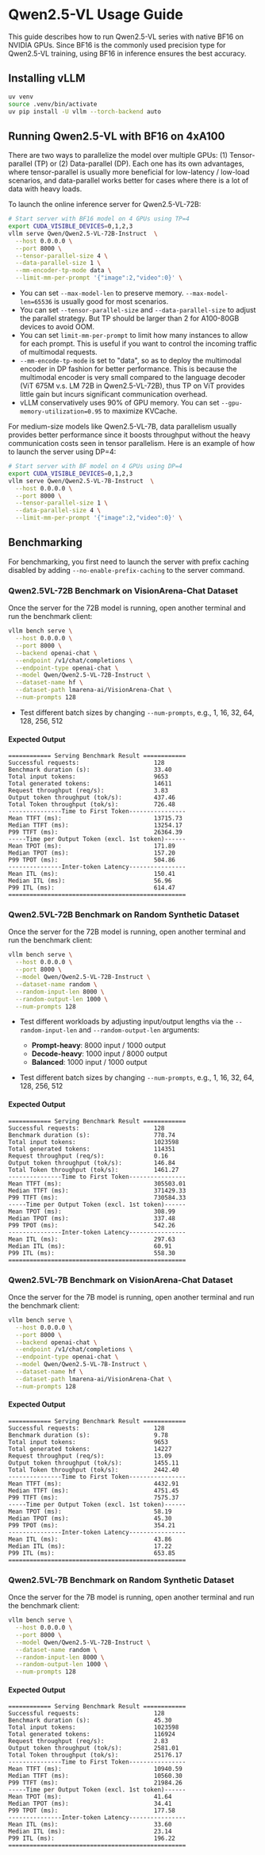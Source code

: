 # Qwen2.5-VL Usage Guide

This guide describes how to run Qwen2.5-VL series with native BF16 on NVIDIA GPUs. 
Since BF16 is the commonly used precision type for Qwen2.5-VL training, using BF16 in inference ensures the best accuracy.


## Installing vLLM

```bash
uv venv
source .venv/bin/activate
uv pip install -U vllm --torch-backend auto
```

## Running Qwen2.5-VL with BF16 on 4xA100

There are two ways to parallelize the model over multiple GPUs: (1) Tensor-parallel (TP) or (2) Data-parallel (DP). Each one has its own advantages, where tensor-parallel is usually more beneficial for low-latency / low-load scenarios, and data-parallel works better for cases where there is a lot of data with heavy loads.

To launch the online inference server for Qwen2.5-VL-72B:

```bash
# Start server with BF16 model on 4 GPUs using TP=4
export CUDA_VISIBLE_DEVICES=0,1,2,3
vllm serve Qwen/Qwen2.5-VL-72B-Instruct  \
  --host 0.0.0.0 \
  --port 8000 \
  --tensor-parallel-size 4 \
  --data-parallel-size 1 \
  --mm-encoder-tp-mode data \
  --limit-mm-per-prompt '{"image":2,"video":0}' \

```
* You can set `--max-model-len` to preserve memory. `--max-model-len=65536` is usually good for most scenarios.
* You can set `--tensor-parallel-size` and `--data-parallel-size` to adjust the parallel strategy. But TP should be larger than 2 for A100-80GB devices to avoid OOM.
* You can set `limit-mm-per-prompt` to limit how many instances to allow for each prompt. This is useful if you want to control the incoming traffic of multimodal requests.
* `--mm-encode-tp-mode` is set to "data", so as to deploy the multimodal encoder in DP fashion for better performance. This is because the multimodal encoder is very small compared to the language decoder (ViT 675M v.s. LM 72B in Qwen2.5-VL-72B), thus TP on ViT provides little gain but incurs significant communication overhead.  
* vLLM conservatively uses 90% of GPU memory. You can set `--gpu-memory-utilization=0.95` to maximize KVCache.


For medium-size models like Qwen2.5-VL-7B, data parallelism usually provides better performance since it boosts throughput without the heavy communication costs seen in tensor parallelism. Here is an example of how to launch the server using DP=4:

```bash
# Start server with BF model on 4 GPUs using DP=4
export CUDA_VISIBLE_DEVICES=0,1,2,3
vllm serve Qwen/Qwen2.5-VL-7B-Instruct  \
  --host 0.0.0.0 \
  --port 8000 \
  --tensor-parallel-size 1 \
  --data-parallel-size 4 \
  --limit-mm-per-prompt '{"image":2,"video":0}' \
```

## Benchmarking

For benchmarking, you first need to launch the server with prefix caching disabled by adding `--no-enable-prefix-caching` to the server command.

### Qwen2.5VL-72B Benchmark on VisionArena-Chat Dataset

Once the server for the 72B model is running, open another terminal and run the benchmark client:

```bash
vllm bench serve \
  --host 0.0.0.0 \
  --port 8000 \
  --backend openai-chat \
  --endpoint /v1/chat/completions \
  --endpoint-type openai-chat \
  --model Qwen/Qwen2.5-VL-72B-Instruct \
  --dataset-name hf \
  --dataset-path lmarena-ai/VisionArena-Chat \
  --num-prompts 128 
```
* Test different batch sizes by changing `--num-prompts`, e.g., 1, 16, 32, 64, 128, 256, 512

#### Expected Output


```shell
============ Serving Benchmark Result ============
Successful requests:                     128
Benchmark duration (s):                  33.40
Total input tokens:                      9653
Total generated tokens:                  14611
Request throughput (req/s):              3.83
Output token throughput (tok/s):         437.46
Total Token throughput (tok/s):          726.48
---------------Time to First Token----------------
Mean TTFT (ms):                          13715.73
Median TTFT (ms):                        13254.17
P99 TTFT (ms):                           26364.39
-----Time per Output Token (excl. 1st token)------
Mean TPOT (ms):                          171.89
Median TPOT (ms):                        157.20
P99 TPOT (ms):                           504.86
---------------Inter-token Latency----------------
Mean ITL (ms):                           150.41
Median ITL (ms):                         56.96
P99 ITL (ms):                            614.47
==================================================

```

### Qwen2.5VL-72B Benchmark on Random Synthetic Dataset

Once the server for the 72B model is running, open another terminal and run the benchmark client:

```bash
vllm bench serve \
  --host 0.0.0.0 \
  --port 8000 \
  --model Qwen/Qwen2.5-VL-72B-Instruct \
  --dataset-name random \
  --random-input-len 8000 \
  --random-output-len 1000 \
  --num-prompts 128 
```
* Test different workloads by adjusting input/output lengths via the `--random-input-len` and `--random-output-len` arguments:
    - **Prompt-heavy**: 8000 input / 1000 output
    - **Decode-heavy**: 1000 input / 8000 output  
    - **Balanced**: 1000 input / 1000 output

* Test different batch sizes by changing `--num-prompts`, e.g., 1, 16, 32, 64, 128, 256, 512


#### Expected Output

```shell
============ Serving Benchmark Result ============
Successful requests:                     128
Benchmark duration (s):                  778.74
Total input tokens:                      1023598
Total generated tokens:                  114351
Request throughput (req/s):              0.16
Output token throughput (tok/s):         146.84
Total Token throughput (tok/s):          1461.27
---------------Time to First Token----------------
Mean TTFT (ms):                          305503.01
Median TTFT (ms):                        371429.33
P99 TTFT (ms):                           730584.33
-----Time per Output Token (excl. 1st token)------
Mean TPOT (ms):                          308.99
Median TPOT (ms):                        337.48
P99 TPOT (ms):                           542.26
---------------Inter-token Latency----------------
Mean ITL (ms):                           297.63
Median ITL (ms):                         60.91
P99 ITL (ms):                            558.30
==================================================
```



### Qwen2.5VL-7B Benchmark on VisionArena-Chat Dataset

Once the server for the 7B model is running, open another terminal and run the benchmark client:

```bash
vllm bench serve \
  --host 0.0.0.0 \
  --port 8000 \
  --backend openai-chat \
  --endpoint /v1/chat/completions \
  --endpoint-type openai-chat \
  --model Qwen/Qwen2.5-VL-7B-Instruct \
  --dataset-name hf \
  --dataset-path lmarena-ai/VisionArena-Chat \
  --num-prompts 128 
```

#### Expected Output

```shell
============ Serving Benchmark Result ============
Successful requests:                     128
Benchmark duration (s):                  9.78
Total input tokens:                      9653
Total generated tokens:                  14227
Request throughput (req/s):              13.09
Output token throughput (tok/s):         1455.11
Total Token throughput (tok/s):          2442.40
---------------Time to First Token----------------
Mean TTFT (ms):                          4432.91
Median TTFT (ms):                        4751.45
P99 TTFT (ms):                           7575.37
-----Time per Output Token (excl. 1st token)------
Mean TPOT (ms):                          58.19
Median TPOT (ms):                        45.30
P99 TPOT (ms):                           354.21
---------------Inter-token Latency----------------
Mean ITL (ms):                           43.86
Median ITL (ms):                         17.22
P99 ITL (ms):                            653.85
==================================================
```

### Qwen2.5VL-7B Benchmark on Random Synthetic Dataset

Once the server for the 7B model is running, open another terminal and run the benchmark client:

```bash
vllm bench serve \
  --host 0.0.0.0 \
  --port 8000 \
  --model Qwen/Qwen2.5-VL-72B-Instruct \
  --dataset-name random \
  --random-input-len 8000 \
  --random-output-len 1000 \
  --num-prompts 128 
```

#### Expected Output

```shell
============ Serving Benchmark Result ============
Successful requests:                     128
Benchmark duration (s):                  45.30
Total input tokens:                      1023598
Total generated tokens:                  116924
Request throughput (req/s):              2.83
Output token throughput (tok/s):         2581.01
Total Token throughput (tok/s):          25176.17
---------------Time to First Token----------------
Mean TTFT (ms):                          10940.59
Median TTFT (ms):                        10560.30
P99 TTFT (ms):                           21984.26
-----Time per Output Token (excl. 1st token)------
Mean TPOT (ms):                          41.64
Median TPOT (ms):                        34.41
P99 TPOT (ms):                           177.58
---------------Inter-token Latency----------------
Mean ITL (ms):                           33.60
Median ITL (ms):                         23.14
P99 ITL (ms):                            196.22
==================================================
```
